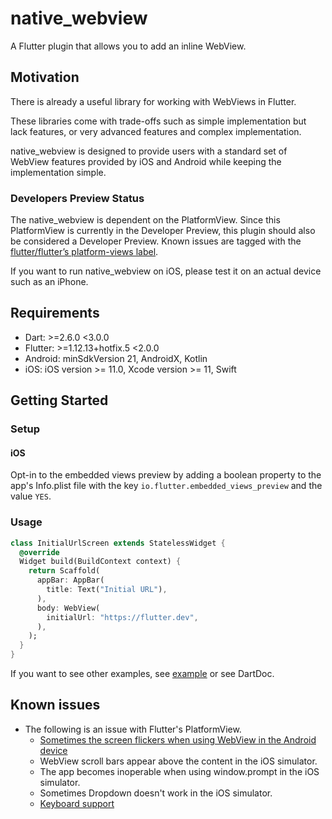 # native_webview

A Flutter plugin that allows you to add an inline WebView.

## Motivation

There is already a useful library for working with WebViews in Flutter.

These libraries come with trade-offs such as simple implementation but lack features, or very advanced features and complex implementation.

native_webview is designed to provide users with a standard set of WebView features provided by iOS and Android while keeping the implementation simple.

### Developers Preview Status

The native_webview is dependent on the PlatformView. Since this PlatformView is currently in the Developer Preview, this plugin should also be considered a Developer Preview.
Known issues are tagged with the  [flutter/flutter’s platform-views label](https://github.com/flutter/flutter/labels/a%3A%20platform-views). 

If you want to run native_webview on iOS, please test it on an actual device such as an iPhone.

## Requirements

- Dart: >=2.6.0 <3.0.0
- Flutter: >=1.12.13+hotfix.5 <2.0.0
- Android: minSdkVersion 21, AndroidX, Kotlin
- iOS: iOS version >= 11.0, Xcode version >= 11, Swift

## Getting Started

### Setup

#### iOS

Opt-in to the embedded views preview by adding a boolean property to the app's Info.plist file with the key `io.flutter.embedded_views_preview` and the value `YES`.

### Usage

```dart
class InitialUrlScreen extends StatelessWidget {
  @override
  Widget build(BuildContext context) {
    return Scaffold(
      appBar: AppBar(
        title: Text("Initial URL"),
      ),
      body: WebView(
        initialUrl: "https://flutter.dev",
      ),
    );
  }
}
```

If you want to see other examples, see [example](./example) or see DartDoc.

## Known issues

- The following is an issue with Flutter's PlatformView.
  - [Sometimes the screen flickers when using WebView in the Android device](https://github.com/hisaichi5518/native_webview/issues/22)
  - WebView scroll bars appear above the content in the iOS simulator.
  - The app becomes inoperable when using window.prompt in the iOS simulator.
  - Sometimes Dropdown doesn't work in the iOS simulator.
  - [Keyboard support](https://github.com/flutter/flutter/labels/p%3A%20webview-keyboard)

